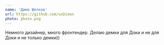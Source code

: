 ```yaml
---
name: 'Дима Шелков'
url: https://github.com/uxDimon
photo: photo.png
---
```


Немного дизайнер, много фронтендер. Делаю демки для Доки и не для Доки и не только демки))
